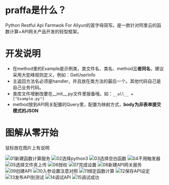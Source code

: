 # praffa是什么？
Python Restful Api Farmwok For Aliyun的首字母简写。是一款针对阿里云的函数计算+API网关产品开发的轻型框架。  

# 开发说明
* 在method里的Example是示例类，类文件名、类名、method**三者同名**，建议采用大驼峰规则定义，例如：GetUserInfo  
* 主返回方法名必须是handler，并且放在类方法的最后一个。其他代码自己是自己业务代码。  
* 类库文件增删改要在__init__.py文件里报备哦。如：`__all__ = ["Example.py"]`  
* method放到API网关配置的Query里，配置为映射方式，**body为非表单提交模式的JSON**  

# 图解从零开始  
鼠标放在图片上有说明  

![01新建函数计算服务](https://cdn.yongdaoyun.com/pub/images/praffa/01.png "01新建函数计算服务")
![02选择python3](https://cdn.yongdaoyun.com/pub/images/praffa/02.png "02选择python3")
![03选择空白函数](https://cdn.yongdaoyun.com/pub/images/praffa/03.png "03选择空白函数")
![04不用触发器](https://cdn.yongdaoyun.com/pub/images/praffa/04.png "04不用触发器")
![05选择文件夹上传](https://cdn.yongdaoyun.com/pub/images/praffa/05.png "05选择文件夹上传")
![06授权](https://cdn.yongdaoyun.com/pub/images/praffa/06.png "06授权")
![07完成设置](https://cdn.yongdaoyun.com/pub/images/praffa/07.png "07完成设置")
![08新建API网关服务](https://cdn.yongdaoyun.com/pub/images/praffa/08.png "08新建API网关服务")
![09创建API](https://cdn.yongdaoyun.com/pub/images/praffa/09.png "09创建API")
![10入参设置注意对照](https://cdn.yongdaoyun.com/pub/images/praffa/10.png "10入参设置注意对照")
![11绑定函数计算](https://cdn.yongdaoyun.com/pub/images/praffa/11.png "11绑定函数计算")
![12保存API设定](https://cdn.yongdaoyun.com/pub/images/praffa/12.png "12保存API设定")
![13发布API到测试](https://cdn.yongdaoyun.com/pub/images/praffa/13.png "13发布API到测试")
![14调试API](https://cdn.yongdaoyun.com/pub/images/praffa/14.png "14调试API")
![15调试成功](https://cdn.yongdaoyun.com/pub/images/praffa/15.png "15调试成功")